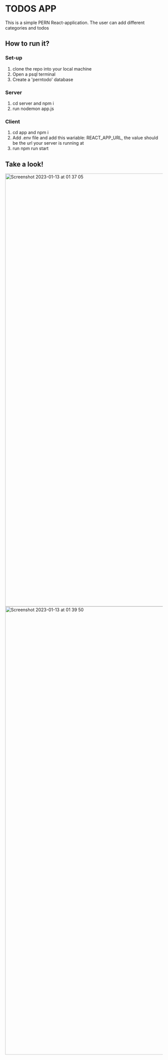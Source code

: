 # TODOS APP
This is a simple PERN React-application. 
The user can add different categories and todos

## How to run it? 

### Set-up
1. clone the repo into your local machine
2. Open a psql terminal 
3. Create a 'perntodo' database

### Server 
1. cd server and npm i 
2. run nodemon app.js 

### Client 
1. cd app and npm i 
2. Add .env file and add this wariable: REACT_APP_URL, the value should be the url your server is running at 
3. run npm run start 

## Take a look!
<img width="1384" alt="Screenshot 2023-01-13 at 01 37 05" src="https://user-images.githubusercontent.com/72397189/212238852-ff7f8abd-b745-44ad-8bf7-7bace83fe24a.png">
<img width="1433" alt="Screenshot 2023-01-13 at 01 39 50" src="https://user-images.githubusercontent.com/72397189/212238854-c3c2ef68-211c-449f-a532-75e76ba119d8.png">
